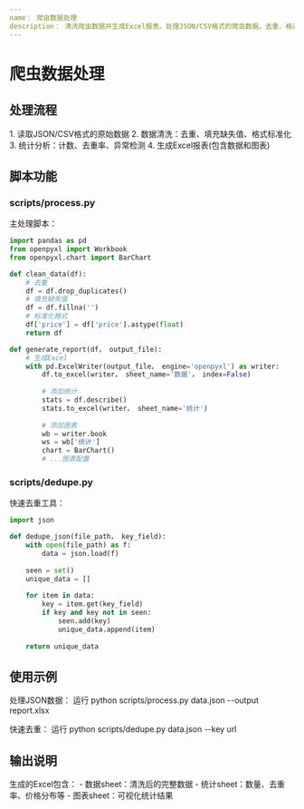 ```yaml
---
name： 爬虫数据处理
description： 清洗爬虫数据并生成Excel报表。处理JSON/CSV格式的爬虫数据，去重、格式化、生成统计报表时使用。
---
```


# 爬虫数据处理

## 处理流程

1. 读取JSON/CSV格式的原始数据
2. 数据清洗：去重、填充缺失值、格式标准化
3. 统计分析：计数、去重率、异常检测
4. 生成Excel报表(包含数据和图表)

## 脚本功能

### scripts/process.py

主处理脚本：
```python
import pandas as pd
from openpyxl import Workbook
from openpyxl.chart import BarChart

def clean_data(df):
    # 去重
    df = df.drop_duplicates()
    # 填充缺失值
    df = df.fillna('')
    # 标准化格式
    df['price'] = df['price'].astype(float)
    return df

def generate_report(df， output_file):
    # 生成Excel
    with pd.ExcelWriter(output_file， engine='openpyxl') as writer:
        df.to_excel(writer， sheet_name='数据'， index=False)
        
        # 添加统计
        stats = df.describe()
        stats.to_excel(writer， sheet_name='统计')
        
        # 添加图表
        wb = writer.book
        ws = wb['统计']
        chart = BarChart()
        # ...图表配置
```

### scripts/dedupe.py

快速去重工具：
```python
import json

def dedupe_json(file_path， key_field):
    with open(file_path) as f:
        data = json.load(f)
    
    seen = set()
    unique_data = []
    
    for item in data:
        key = item.get(key_field)
        if key and key not in seen:
            seen.add(key)
            unique_data.append(item)
    
    return unique_data
```

## 使用示例

处理JSON数据：
运行 python scripts/process.py data.json --output report.xlsx

快速去重：
运行 python scripts/dedupe.py data.json --key url

## 输出说明

生成的Excel包含：
- 数据sheet：清洗后的完整数据
- 统计sheet：数量、去重率、价格分布等
- 图表sheet：可视化统计结果